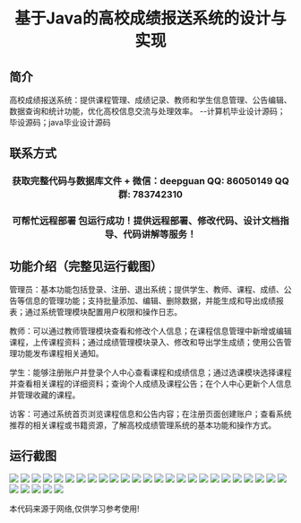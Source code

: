 <p><h1 align="center">基于Java的高校成绩报送系统的设计与实现</h1></p>

## 简介
高校成绩报送系统：提供课程管理、成绩记录、教师和学生信息管理、公告编辑、数据查询和统计功能，优化高校信息交流与处理效率。    --计算机毕业设计源码；毕设源码；java毕业设计源码


## 联系方式
<p><h3 align="center">获取完整代码与数据库文件 + 微信：deepguan QQ: 86050149 QQ群: 783742310</h3></p>
<p><h3 align="center">可帮忙远程部署 包运行成功！提供远程部署、修改代码、设计文档指导、代码讲解等服务！</h3></p>

## 功能介绍（完整见运行截图）
管理员：基本功能包括登录、注册、退出系统；提供学生、教师、课程、成绩、公告等信息的管理功能；支持批量添加、编辑、删除数据，并能生成和导出成绩报表；通过系统管理模块配置用户权限和操作日志。

教师：可以通过教师管理模块查看和修改个人信息；在课程信息管理中新增或编辑课程，上传课程资料；通过成绩管理模块录入、修改和导出学生成绩；使用公告管理功能发布课程相关通知。

学生：能够注册账户并登录个人中心查看课程和成绩信息；通过选课模块选择课程并查看相关课程的详细资料；查询个人成绩及课程公告；在个人中心更新个人信息并管理收藏的课程。

访客：可通过系统首页浏览课程信息和公告内容；在注册页面创建账户；查看系统推荐的相关课程或书籍资源，了解高校成绩管理系统的基本功能和操作方式。


## 运行截图
![](https://bs-1329754181.cos.ap-shanghai.myqcloud.com/ssm/JavaCollegeScoreSubmissionSystem/img/001.jpg)
![](https://bs-1329754181.cos.ap-shanghai.myqcloud.com/ssm/JavaCollegeScoreSubmissionSystem/img/002.jpg)
![](https://bs-1329754181.cos.ap-shanghai.myqcloud.com/ssm/JavaCollegeScoreSubmissionSystem/img/003.jpg)
![](https://bs-1329754181.cos.ap-shanghai.myqcloud.com/ssm/JavaCollegeScoreSubmissionSystem/img/004.jpg)
![](https://bs-1329754181.cos.ap-shanghai.myqcloud.com/ssm/JavaCollegeScoreSubmissionSystem/img/005.jpg)
![](https://bs-1329754181.cos.ap-shanghai.myqcloud.com/ssm/JavaCollegeScoreSubmissionSystem/img/006.jpg)
![](https://bs-1329754181.cos.ap-shanghai.myqcloud.com/ssm/JavaCollegeScoreSubmissionSystem/img/007.jpg)
![](https://bs-1329754181.cos.ap-shanghai.myqcloud.com/ssm/JavaCollegeScoreSubmissionSystem/img/008.jpg)
![](https://bs-1329754181.cos.ap-shanghai.myqcloud.com/ssm/JavaCollegeScoreSubmissionSystem/img/009.jpg)
![](https://bs-1329754181.cos.ap-shanghai.myqcloud.com/ssm/JavaCollegeScoreSubmissionSystem/img/010.jpg)
![](https://bs-1329754181.cos.ap-shanghai.myqcloud.com/ssm/JavaCollegeScoreSubmissionSystem/img/011.jpg)
![](https://bs-1329754181.cos.ap-shanghai.myqcloud.com/ssm/JavaCollegeScoreSubmissionSystem/img/012.jpg)
![](https://bs-1329754181.cos.ap-shanghai.myqcloud.com/ssm/JavaCollegeScoreSubmissionSystem/img/013.jpg)
![](https://bs-1329754181.cos.ap-shanghai.myqcloud.com/ssm/JavaCollegeScoreSubmissionSystem/img/014.jpg)
![](https://bs-1329754181.cos.ap-shanghai.myqcloud.com/ssm/JavaCollegeScoreSubmissionSystem/img/015.jpg)
![](https://bs-1329754181.cos.ap-shanghai.myqcloud.com/ssm/JavaCollegeScoreSubmissionSystem/img/016.jpg)
![](https://bs-1329754181.cos.ap-shanghai.myqcloud.com/ssm/JavaCollegeScoreSubmissionSystem/img/017.jpg)
![](https://bs-1329754181.cos.ap-shanghai.myqcloud.com/ssm/JavaCollegeScoreSubmissionSystem/img/018.jpg)
![](https://bs-1329754181.cos.ap-shanghai.myqcloud.com/ssm/JavaCollegeScoreSubmissionSystem/img/019.jpg)
![](https://bs-1329754181.cos.ap-shanghai.myqcloud.com/ssm/JavaCollegeScoreSubmissionSystem/img/020.jpg)
![](https://bs-1329754181.cos.ap-shanghai.myqcloud.com/ssm/JavaCollegeScoreSubmissionSystem/img/021.jpg)
![](https://bs-1329754181.cos.ap-shanghai.myqcloud.com/ssm/JavaCollegeScoreSubmissionSystem/img/022.jpg)
![](https://bs-1329754181.cos.ap-shanghai.myqcloud.com/ssm/JavaCollegeScoreSubmissionSystem/img/023.jpg)
![](https://bs-1329754181.cos.ap-shanghai.myqcloud.com/ssm/JavaCollegeScoreSubmissionSystem/img/024.jpg)
![](https://bs-1329754181.cos.ap-shanghai.myqcloud.com/ssm/JavaCollegeScoreSubmissionSystem/img/025.jpg)
![](https://bs-1329754181.cos.ap-shanghai.myqcloud.com/ssm/JavaCollegeScoreSubmissionSystem/img/026.jpg)
![](https://bs-1329754181.cos.ap-shanghai.myqcloud.com/ssm/JavaCollegeScoreSubmissionSystem/img/027.jpg)
![](https://bs-1329754181.cos.ap-shanghai.myqcloud.com/ssm/JavaCollegeScoreSubmissionSystem/img/028.jpg)
![](https://bs-1329754181.cos.ap-shanghai.myqcloud.com/ssm/JavaCollegeScoreSubmissionSystem/img/029.jpg)
![](https://bs-1329754181.cos.ap-shanghai.myqcloud.com/ssm/JavaCollegeScoreSubmissionSystem/img/030.jpg)

<p>本代码来源于网络,仅供学习参考使用!</p>
